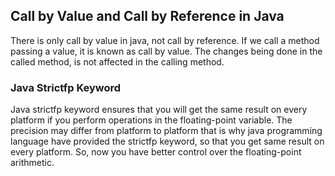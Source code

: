 ## Call by Value and Call by Reference in Java

There is only call by value in java, not call by reference. If we call a method passing a value, it is known as call by value. The changes being done in the called method, is not affected in the calling method.
### Java Strictfp Keyword

Java strictfp keyword ensures that you will get the same result on every platform if you perform operations in the floating-point variable. The precision may differ from platform to platform that is why java programming language have provided the strictfp keyword, so that you get same result on every platform. So, now you have better control over the floating-point arithmetic.
